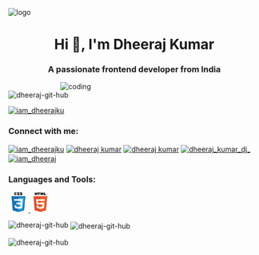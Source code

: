 ![logo](https://github.com/Dheeraj-Git-Hub/Dheeraj-Git-Hub/commit/88494b6e53dfbcfc090e44c581a60936fa4f113d)
<h1 align="center">Hi 👋, I'm Dheeraj Kumar</h1>
<h3 align="center">A passionate frontend developer from India</h3>

<img align="right" alt="coding" width="400" src="https://i0.wp.com/codemyui.com/wp-content/uploads/2017/03/hero-section-animation.gif?fit=880%2C440&ssl=1">

<p align="left"> <img src="https://komarev.com/ghpvc/?username=dheeraj-git-hub&label=Profile%20views&color=0e75b6&style=flat" alt="dheeraj-git-hub" /> </p>

<p align="left"> <a href="https://twitter.com/iam_dheerajku" target="blank"><img src="https://img.shields.io/twitter/follow/iam_dheerajku?logo=twitter&style=for-the-badge" alt="iam_dheerajku" /></a> </p>

<h3 align="left">Connect with me:</h3>
<p align="left">
<a href="https://twitter.com/iam_dheerajku" target="blank"><img align="center" src="https://raw.githubusercontent.com/rahuldkjain/github-profile-readme-generator/master/src/images/icons/Social/twitter.svg" alt="iam_dheerajku" height="30" width="40" /></a>
<a href="https://linkedin.com/in/dheeraj kumar" target="blank"><img align="center" src="https://raw.githubusercontent.com/rahuldkjain/github-profile-readme-generator/master/src/images/icons/Social/linked-in-alt.svg" alt="dheeraj kumar" height="30" width="40" /></a>
<a href="https://fb.com/dheeraj kumar" target="blank"><img align="center" src="https://raw.githubusercontent.com/rahuldkjain/github-profile-readme-generator/master/src/images/icons/Social/facebook.svg" alt="dheeraj kumar" height="30" width="40" /></a>
<a href="https://instagram.com/dheeraj_kumar_dj_" target="blank"><img align="center" src="https://raw.githubusercontent.com/rahuldkjain/github-profile-readme-generator/master/src/images/icons/Social/instagram.svg" alt="dheeraj_kumar_dj_" height="30" width="40" /></a>
<a href="https://discord.gg/iam_dheeraj" target="blank"><img align="center" src="https://raw.githubusercontent.com/rahuldkjain/github-profile-readme-generator/master/src/images/icons/Social/discord.svg" alt="iam_dheeraj" height="30" width="40" /></a>
</p>

<h3 align="left">Languages and Tools:</h3>
<p align="left"> <a href="https://www.w3schools.com/css/" target="_blank" rel="noreferrer"> <img src="https://raw.githubusercontent.com/devicons/devicon/master/icons/css3/css3-original-wordmark.svg" alt="css3" width="40" height="40"/> </a> <a href="https://www.w3.org/html/" target="_blank" rel="noreferrer"> <img src="https://raw.githubusercontent.com/devicons/devicon/master/icons/html5/html5-original-wordmark.svg" alt="html5" width="40" height="40"/> </a> </p>

<p><img align="left" src="https://github-readme-stats.vercel.app/api/top-langs?username=dheeraj-git-hub&show_icons=true&locale=en&layout=compact" alt="dheeraj-git-hub" /></p>

<p>&nbsp;<img align="center" src="https://github-readme-stats.vercel.app/api?username=dheeraj-git-hub&show_icons=true&locale=en" alt="dheeraj-git-hub" /></p>

<p><img align="center" src="https://github-readme-streak-stats.herokuapp.com/?user=dheeraj-git-hub&" alt="dheeraj-git-hub" /></p>

